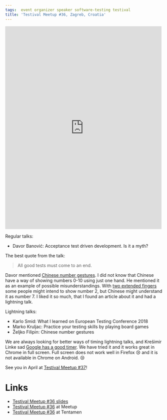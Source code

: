 ```yaml
---
tags:  event organizer speaker software-testing testival
title: 'Testival Meetup #36, Zagreb, Croatia'
---
```

<iframe src="https://www.facebook.com/plugins/post.php?href=https%3A%2F%2Fwww.facebook.com%2Fmedia%2Fset%2F%3Fset%3Da.10156208126317290.1073741942.735252289%26type%3D3&width=500" width="500" height="646" style="border:none;overflow:hidden" scrolling="no" frameborder="0" allowTransparency="true"></iframe>

Regular talks:

- Davor Banović: Acceptance test driven development. Is it a myth?

The best quote from the talk:

> All good tests must come to an end.

Davor mentioned [Chinese number gestures](https://en.wikipedia.org/wiki/Chinese_number_gestures). I did not know that Chinese have a way of showing numbers 0-10 using just one hand. He mentioned it as an example of possible misunderstandings. With [two extended fingers](https://en.wikipedia.org/wiki/File:Chinesische.Zahl.Acht.jpg) some people might intend to show number 2, but Chinese might understand it as number 7. I liked it so much, that I found an article about it and had a lightning talk.

Lightning talks:

- Karlo Smid: What I learned on European Testing Conference 2018
- Marko Kruljac: Practice your testing skills by playing board games
- Željko Filipin: Chinese number gestures

We are always looking for better ways of timing lightning talks, and Krešimir Linke sad [Google has a good timer](https://www.google.hr/search?q=timer). We have tried it and it works great in Chrome in full screen. Full screen does not work well in Firefox 😢 and it is not available in Chrome on Android. 😢

See you in April at [Testival Meetup #37](https://www.meetup.com/testival/events/248535507/)!

# Links

- [Testival Meetup #36 slides](https://github.com/zeljkofilipin/testival/tree/master/files/36)
- [Testival Meetup #36](https://www.meetup.com/testival/events/247839886/) at Meetup
- [Testival Meetup #36](https://blog.tentamen.eu/what-i-learned-on-testival-36-meetup/) at Tentamen
